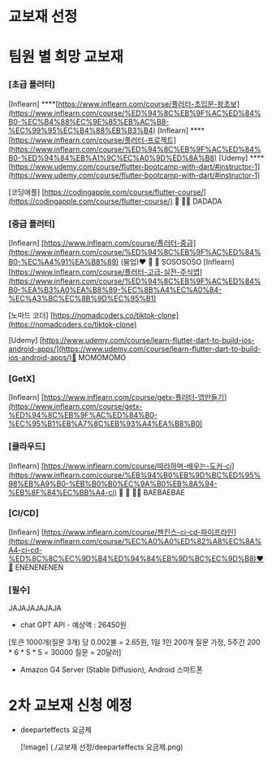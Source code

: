 # 교보재 선정

# 팀원 별 희망 교보재

### **[초급 플러터]**

[Inflearn] ****[https://www.inflearn.com/course/플러터-초입문-왕초보](https://www.inflearn.com/course/%ED%94%8C%EB%9F%AC%ED%84%B0-%EC%B4%88%EC%9E%85%EB%AC%B8-%EC%99%95%EC%B4%88%EB%B3%B4)
[Inflearn] ****[https://www.inflearn.com/course/플러터-프로젝트](https://www.inflearn.com/course/%ED%94%8C%EB%9F%AC%ED%84%B0-%ED%94%84%EB%A1%9C%EC%A0%9D%ED%8A%B8)
[Udemy] ****[https://www.udemy.com/course/flutter-bootcamp-with-dart/#instructor-1](https://www.udemy.com/course/flutter-bootcamp-with-dart/#instructor-1)

[코딩애플] [https://codingapple.com/course/flutter-course/](https://codingapple.com/course/flutter-course/) 👺 🦢🍕 DADADA

### **[중급 플러터]**

[Inflearn] [https://www.inflearn.com/course/플러터-중급](https://www.inflearn.com/course/%ED%94%8C%EB%9F%AC%ED%84%B0-%EC%A4%91%EA%B8%89) (붐업)❤ 🍕 🦢 SOSOSOSO
[Inflearn] [https://www.inflearn.com/course/플러터-고급-실전-주식앱](https://www.inflearn.com/course/%ED%94%8C%EB%9F%AC%ED%84%B0-%EA%B3%A0%EA%B8%89-%EC%8B%A4%EC%A0%84-%EC%A3%BC%EC%8B%9D%EC%95%B1)

[노마드 코더] [https://nomadcoders.co/tiktok-clone](https://nomadcoders.co/tiktok-clone)

[Udemy] [https://www.udemy.com/course/learn-flutter-dart-to-build-ios-android-apps/](https://www.udemy.com/course/learn-flutter-dart-to-build-ios-android-apps/)🌵 MOMOMOMO

### **[GetX]**

[Inflearn] [https://www.inflearn.com/course/getx-플러터-앱만들기](https://www.inflearn.com/course/getx-%ED%94%8C%EB%9F%AC%ED%84%B0-%EC%95%B1%EB%A7%8C%EB%93%A4%EA%B8%B0)

### **[클라우드]**

[Inflearn] [https://www.inflearn.com/course/따라하며-배우는-도커-ci](https://www.inflearn.com/course/%EB%94%B0%EB%9D%BC%ED%95%98%EB%A9%B0-%EB%B0%B0%EC%9A%B0%EB%8A%94-%EB%8F%84%EC%BB%A4-ci) 👺 🍕 🦢🌵 BAEBAEBAE

### **[CI/CD]**

[Inflearn] [https://www.inflearn.com/course/젠킨스-ci-cd-파이프라인](https://www.inflearn.com/course/%EC%A0%A0%ED%82%A8%EC%8A%A4-ci-cd-%ED%8C%8C%EC%9D%B4%ED%94%84%EB%9D%BC%EC%9D%B8)❤🌵 ENENENENEN

### [필수]

JAJAJAJAJAJA

- chat GPT API - 예상액 : 26450원

[토큰 1000개(질문 3개) 당 0.002불 = 2.65원, 1일 1인 200개 질문 가정, 5주간 200 * 6 * 5 * 5 = 30000 질문 = 20달러]

- Amazon G4 Server (Stable Diffusion), Android 스마트폰

# 2차 교보재 신청 예정

- deeparteffects 요금제
  
    [!image] (./교보재 선정/deeparteffects 요금제.png)